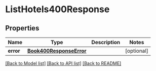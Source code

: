 # ListHotels400Response

## Properties
Name | Type | Description | Notes
------------ | ------------- | ------------- | -------------
**error** | [**Book400ResponseError**](Book400ResponseError.md) |  | [optional] 

[[Back to Model list]](../README.md#models) [[Back to API list]](../README.md#api-endpoints) [[Back to README]](../README.md)


